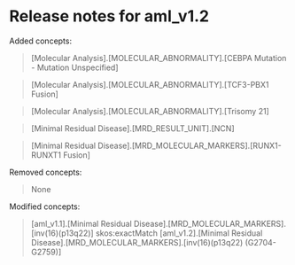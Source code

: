 # Release notes for aml_v1.2

Added concepts:
>[Molecular Analysis].[MOLECULAR_ABNORMALITY].[CEBPA Mutation - Mutation Unspecified]

>[Molecular Analysis].[MOLECULAR_ABNORMALITY].[TCF3-PBX1 Fusion]

>[Molecular Analysis].[MOLECULAR_ABNORMALITY].[Trisomy 21]

>[Minimal Residual Disease].[MRD_RESULT_UNIT].[NCN]

>[Minimal Residual Disease].[MRD_MOLECULAR_MARKERS].[RUNX1-RUNXT1 Fusion]

Removed concepts:
>None

Modified concepts:
>[aml_v1.1].[Minimal Residual Disease].[MRD_MOLECULAR_MARKERS].[inv(16)(p13q22)] skos:exactMatch [aml_v1.2].[Minimal Residual Disease].[MRD_MOLECULAR_MARKERS].[inv(16)(p13q22) (G2704-G2759)]
